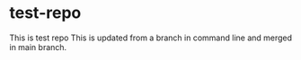 # test-repo
This is test repo
This is updated from a branch in command line and merged in main branch.
